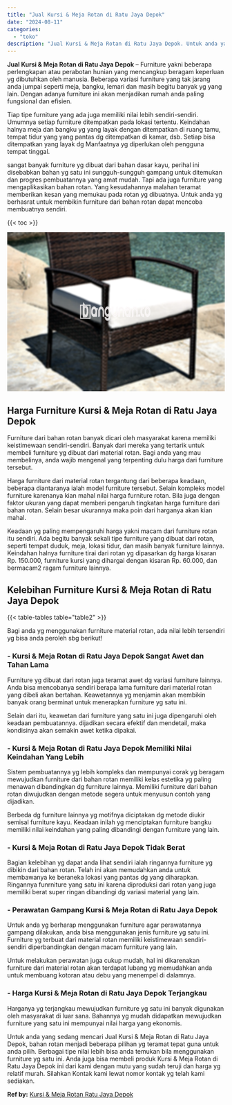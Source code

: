 ```yaml
---
title: "Jual Kursi & Meja Rotan di Ratu Jaya Depok"
date: "2024-08-11"
categories: 
  - "toko"
description: "Jual Kursi & Meja Rotan di Ratu Jaya Depok. Untuk anda yang sedang mencari Jual Kursi & Meja Rotan di Ratu Jaya Depok, bahan rotan menjadi beberapa pilihan y..."
---
```


**Jual Kursi & Meja Rotan di Ratu Jaya Depok** – Furniture yakni beberapa perlengkapan atau perabotan hunian yang mencangkup beragam keperluan yg dibutuhkan oleh manusia. Beberapa variasi furniture yang tak jarang anda jumpai seperti meja, bangku, lemari dan masih begitu banyak yg yang lain. Dengan adanya furniture ini akan menjadikan rumah anda paling fungsional dan efisien.

Tiap tipe furniture yang ada juga memiliki nilai lebih sendiri-sendiri. Umumnya setiap furniture ditempatkan pada lokasi tertentu. Keindahan halnya meja dan bangku yg yang layak dengan ditempatkan di ruang tamu, tempat tidur yang yang pantas dg ditempatkan di kamar, dsb. Setiap bisa ditempatkan yang layak dg Manfaatnya yg diperlukan oleh pengguna tempat tinggal.

sangat banyak furniture yg dibuat dari bahan dasar kayu, perihal ini disebabkan bahan yg satu ini sungguh-sungguh gampang untuk ditemukan dan progres pembuatannya yang amat mudah. Tapi ada juga furniture yang mengaplikasikan bahan rotan. Yang kesudahannya malahan teramat memberikan kesan yang memukau pada rotan yg dibuatnya. Untuk anda yg berhasrat untuk membikin furniture dari bahan rotan dapat mencoba membuatnya sendiri.

{{< toc >}}

![Jual Kursi & Meja Rotan di Ratu Jaya Depok](/images/kursi-meja-rotan-murah03.png)

## Harga Furniture Kursi & Meja Rotan di Ratu Jaya Depok

Furniture dari bahan rotan banyak dicari oleh masyarakat karena memiliki keistimewaan sendiri-sendiri. Banyak dari mereka yang tertarik untuk membeli furniture yg dibuat dari material rotan. Bagi anda yang mau membelinya, anda wajib mengenal yang terpenting dulu harga dari furniture tersebut.

Harga furniture dari material rotan tergantung dari beberapa keadaan, beberapa diantaranya ialah model furniture tersebut. Selain kompleks model furniture karenanya kian mahal nilai harga furniture rotan. Bila juga dengan faktor ukuran yang dapat memberi pengaruh tingkatan harga furniture dari bahan rotan. Selain besar ukurannya maka poin dari harganya akan kian mahal.

Keadaan yg paling mempengaruhi harga yakni macam dari furniture rotan itu sendiri. Ada begitu banyak sekali tipe furniture yang dibuat dari rotan, seperti tempat duduk, meja, lokasi tidur, dan masih banyak furniture lainnya. Keindahan halnya furniture tirai dari rotan yg dipasarkan dg harga kisaran Rp. 150.000, furniture kursi yang dihargai dengan kisaran Rp. 60.000, dan bermacam2 ragam furniture lainnya.

## Kelebihan Furniture Kursi & Meja Rotan di Ratu Jaya Depok

{{< table-tables table="table2" >}}

Bagi anda yg menggunakan furniture material rotan, ada nilai lebih tersendiri yg bisa anda peroleh sbg berikut!

### \- Kursi & Meja Rotan di Ratu Jaya Depok Sangat Awet dan Tahan Lama

Furniture yg dibuat dari rotan juga teramat awet dg variasi furniture lainnya. Anda bisa mencobanya sendiri berapa lama furniture dari material rotan yang dibeli akan bertahan. Keawetannya yg menjamin akan membikin banyak orang berminat untuk menerapkan furniture yg satu ini.

Selain dari itu, keawetan dari furniture yang satu ini juga dipengaruhi oleh keadaan pembuatannya. dijadikan secara efektif dan mendetail, maka kondisinya akan semakin awet ketika dipakai.

### \- Kursi & Meja Rotan di Ratu Jaya Depok Memiliki Nilai Keindahan Yang Lebih

Sistem pembuatannya yg lebih kompleks dan mempunyai corak yg beragam mewujudkan furniture dari bahan rotan memiliki kelas estetika yg paling menawan dibandingkan dg furniture lainnya. Memiliki furniture dari bahan rotan diwujudkan dengan metode segera untuk menyusun contoh yang dijadikan.

Berbeda dg furniture lainnya yg motifnya diciptakan dg metode diukir semisal furniture kayu. Keadaan inilah yg menciptakan furniture bangku memiliki nilai keindahan yang paling dibandingi dengan furniture yang lain.

### \- Kursi & Meja Rotan di Ratu Jaya Depok Tidak Berat

Bagian kelebihan yg dapat anda lihat sendiri ialah ringannya furniture yg dibikin dari bahan rotan. Telah ini akan memudahkan anda untuk membawanya ke beraneka lokasi yang pantas dg yang diharapkan. Ringannya funrniture yang satu ini karena diproduksi dari rotan yang juga memiliki berat super ringan dibandingi dg variasi material yang lain.

### \- Perawatan Gampang Kursi & Meja Rotan di Ratu Jaya Depok

Untuk anda yg berharap menggunakan furniture agar perawatannya gampang dilakukan, anda bisa menggunakan jenis furniture yg satu ini. Furniture yg terbuat dari material rotan memiliki keistimewaan sendiri-sendiri diperbandingkan dengan macam furniture yang lain.

Untuk melakukan perawatan juga cukup mudah, hal ini dikarenakan furniture dari material rotan akan terdapat lubang yg memudahkan anda untuk membuang kotoran atau debu yang menempel di dalamnya.

### \- Harga Kursi & Meja Rotan di Ratu Jaya Depok Terjangkau

Harganya yg terjangkau mewujudkan furniture yg satu ini banyak digunakan oleh masyarakat di luar sana. Bahannya yg mudah didapatkan mewujudkan furniture yang satu ini mempunyai nilai harga yang ekonomis.

Untuk anda yang sedang mencari Jual Kursi & Meja Rotan di Ratu Jaya Depok, bahan rotan menjadi beberapa pilihan yg teramat tepat guna untuk anda pilih. Berbagai tipe nilai lebih bisa anda temukan bila menggunakan furniture yg satu ini. Anda juga bisa membeli produk Kursi & Meja Rotan di Ratu Jaya Depok ini dari kami dengan mutu yang sudah teruji dan harga yg relatif murah. Silahkan Kontak kami lewat nomor kontak yg telah kami sediakan.

**Ref by:** [Kursi & Meja Rotan Ratu Jaya Depok](https://id.wikipedia.org/wiki/Kursi)
